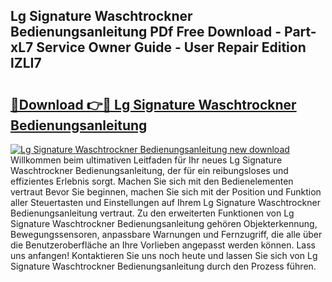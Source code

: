## Lg Signature Waschtrockner Bedienungsanleitung PDf Free Download - Part-xL7 Service Owner Guide - User Repair Edition lZLI7

# <h2><a href="http://df5ark.blite.top/?on=Lg+Signature+Waschtrockner+Bedienungsanleitung">🔗Download 👉🔴 Lg Signature Waschtrockner Bedienungsanleitung</a></h2>

[![Lg Signature Waschtrockner Bedienungsanleitung new download](https://i.imgur.com/lujVjoI.png)](http://df5ark.blite.top/?on=Lg+Signature+Waschtrockner+Bedienungsanleitung)
Willkommen beim ultimativen Leitfaden für Ihr neues Lg Signature Waschtrockner Bedienungsanleitung, der für ein reibungsloses und effizientes Erlebnis sorgt. Machen Sie sich mit den Bedienelementen vertraut Bevor Sie beginnen, machen Sie sich mit der Position und Funktion aller Steuertasten und Einstellungen auf Ihrem Lg Signature Waschtrockner Bedienungsanleitung vertraut. Zu den erweiterten Funktionen von Lg Signature Waschtrockner Bedienungsanleitung gehören Objekterkennung, Bewegungssensoren, anpassbare Warnungen und Fernzugriff, die alle über die Benutzeroberfläche an Ihre Vorlieben angepasst werden können. Lass uns anfangen! Kontaktieren Sie uns noch heute und lassen Sie sich von Lg Signature Waschtrockner Bedienungsanleitung durch den Prozess führen.
